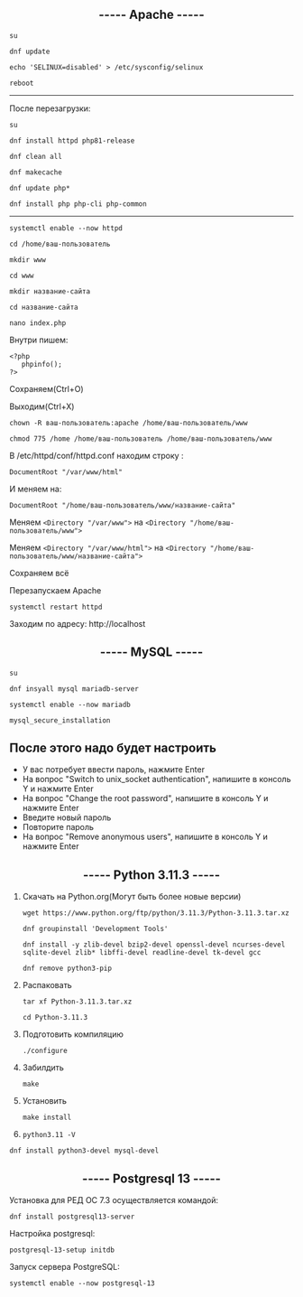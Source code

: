 <h2 align="center"> ----- Apache ----- </h2>

` su `

` dnf update `

` echo 'SELINUX=disabled' > /etc/sysconfig/selinux `

` reboot `
<hr>
После перезагрузки:

` su `

` dnf install httpd php81-release `

` dnf clean all  `

` dnf makecache `

` dnf update php*  `

` dnf install php php-cli php-common `
<hr>

` systemctl enable --now httpd `

` cd /home/ваш-пользователь `

` mkdir www `

` cd www `

` mkdir название-сайта `

` cd название-сайта `

` nano index.php `

Внутри пишем:

``` 
<?php
   phpinfo();
?>
```

Сохраняем(Ctrl+O)

Выходим(Ctrl+X)

` chown -R ваш-пользователь:apache /home/ваш-пользователь/www `

` chmod 775 /home /home/ваш-пользователь /home/ваш-пользователь/www `

В /etc/httpd/conf/httpd.conf находим строку :

` DocumentRoot "/var/www/html"  `

И меняем на: 

` DocumentRoot "/home/ваш-пользователь/www/название-сайта" `

Меняем ` <Directory "/var/www"> ` на ` <Directory "/home/ваш-пользователь/www"> `

Меняем ` <Directory "/var/www/html"> ` на ` <Directory "/home/ваш-пользователь/www/название-сайта"> `

Сохраняем всё 

Перезапускаем Apache

` systemctl restart httpd `

Заходим по адресу: http://localhost

<h2 align="center"> ----- MySQL ----- </h2>

` su ` 

` dnf insyall mysql mariadb-server `

` systemctl enable --now mariadb `

` mysql_secure_installation `
## После этого надо будет настроить 

- У вас потребует ввести пароль, нажмите Enter
- На вопрос "Switch to unix_socket authentication", напишите в консоль Y и нажмите Enter
- На вопрос "Change the root password", напишите в консоль Y и нажмите Enter
- Введите новый пароль
- Повторите пароль
- На вопрос "Remove anonymous users", напишите в консоль Y и нажмите Enter 

<h2 align="center"> ----- Python 3.11.3 ----- </h2>

1. Скачать на Python.org(Могут быть более новые версии)

   ` wget https://www.python.org/ftp/python/3.11.3/Python-3.11.3.tar.xz `
   
   ` dnf groupinstall 'Development Tools' `
   
   ` dnf install -y zlib-devel bzip2-devel openssl-devel ncurses-devel sqlite-devel zlib* libffi-devel readline-devel tk-devel gcc `
   
   ` dnf remove python3-pip `
2. Распаковать
   
   ` tar xf Python-3.11.3.tar.xz ` 

   ` cd Python-3.11.3 `
3. Подготовить компиляцию
   
   ` ./configure `
4. Забилдить
   
   ` make `
5. Установить
   
   ` make install `
   
6. ` python3.11 -V `

` dnf install python3-devel mysql-devel `
<h2 align="center"> ----- Postgresql 13 -----  </h2>

Установка для РЕД ОС 7.3 осуществляется командой:

` dnf install postgresql13-server `

Настройка postgresql:

` postgresql-13-setup initdb `

Запуск сервера PostgreSQL:

` systemctl enable --now postgresql-13 `
